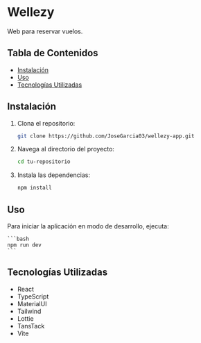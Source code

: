 # Wellezy

Web para reservar vuelos.

## Tabla de Contenidos

-   [Instalación](#instalación)
-   [Uso](#uso)
-   [Tecnologías Utilizadas](#tecnologías-utilizadas)

## Instalación

1. Clona el repositorio:

    ```bash
    git clone https://github.com/JoseGarcia03/wellezy-app.git
    ```

2. Navega al directorio del proyecto:

    ```bash
    cd tu-repositorio
    ```

3. Instala las dependencias:

    ```bash
    npm install
    ```

## Uso

Para iniciar la aplicación en modo de desarrollo, ejecuta:

    ```bash
    npm run dev
    ```

## Tecnologías Utilizadas

-   React
-   TypeScript
-   MaterialUI
-   Tailwind
-   Lottie
-   TansTack
-   Vite
